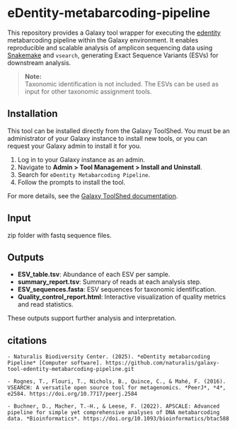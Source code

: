 # eDentity-metabarcoding-pipeline
This repository provides a Galaxy tool wrapper for executing the [edentity](https://pypi.org/project/edentity/) metabarcoding pipeline within the Galaxy environment. It enables reproducible and scalable analysis of amplicon sequencing data using [Snakemake](https://snakemake.readthedocs.io/) and `vsearch`, generating Exact Sequence Variants (ESVs) for downstream analysis.

> **Note:**  
> Taxonomic identification is not included. The ESVs can be used as input for other taxonomic assignment tools.

## Installation
This tool can be installed directly from the Galaxy ToolShed. You must be an administrator of your Galaxy instance to install new tools, or you can request your Galaxy admin to install it for you.

1. Log in to your Galaxy instance as an admin.
2. Navigate to **Admin > Tool Management > Install and Uninstall**.
3. Search for `eDentity Metabarcoding Pipeline`.
4. Follow the prompts to install the tool.

For more details, see the [Galaxy ToolShed documentation](https://galaxyproject.org/toolshed/).

## Input 
zip folder with fastq sequence files.
## Outputs

- **ESV_table.tsv**: Abundance of each ESV per sample.
- **summary_report.tsv**: Summary of reads at each analysis step.
- **ESV_sequences.fasta**: ESV sequences for taxonomic identification.
- **Quality_control_report.html**: Interactive visualization of quality metrics and read statistics.

These outputs support further analysis and interpretation.

## citations
```
- Naturalis Biodiversity Center. (2025). *eDentity metabarcoding Pipeline* [Computer software]. https://github.com/naturalis/galaxy-tool-edentity-metabarcoding-pipeline.git

- Rognes, T., Flouri, T., Nichols, B., Quince, C., & Mahé, F. (2016). VSEARCH: A versatile open source tool for metagenomics. *PeerJ*, *4*, e2584. https://doi.org/10.7717/peerj.2584

- Buchner, D., Macher, T.-H., & Leese, F. (2022). APSCALE: Advanced pipeline for simple yet comprehensive analyses of DNA metabarcoding data. *Bioinformatics*. https://doi.org/10.1093/bioinformatics/btac588
```
